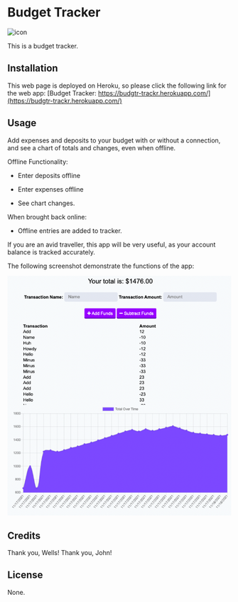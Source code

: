 # Budget Tracker
![icon](/public/favicon.ico) 

This is a budget tracker. 

## Installation
This web page is deployed on Heroku, so please click the following link for the web app: [Budget Tracker: https://budgtr-trackr.herokuapp.com/](https://budgtr-trackr.herokuapp.com/)

## Usage
Add expenses and deposits to your budget with or without a connection, and see a chart of totals and changes, even when offline.

Offline Functionality:

  * Enter deposits offline

  * Enter expenses offline

  * See chart changes.

When brought back online:

  * Offline entries are added to tracker.

If you are an avid traveller, this app will be very useful, as your account balance is tracked accurately.

The following screenshot demonstrate the functions of the app:

![Budget Tracker](/public/assets/screen.png)

## Credits
Thank you, Wells!
Thank you, John!

## License
None.
